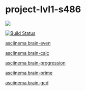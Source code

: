# project-lvl1-s486
<a href="https://codeclimate.com/github/enceladus181/project-lvl1-s486/maintainability"><img src="https://api.codeclimate.com/v1/badges/596274f8582850e006b7/maintainability" /></a>

[![Build Status](https://travis-ci.com/enceladus181/project-lvl1-s486.svg?branch=master)](https://travis-ci.com/enceladus181/project-lvl1-s486)

<a href="https://asciinema.org/a/fJhcs7MefCaXDD9VtSjSAt4Pe">asciinema brain-even</a>

<a href="https://asciinema.org/a/DWP7RsHLLFC8pN8TzgkhRPKBK">asciinema brain-calc</a>

<a href="https://asciinema.org/a/CrImWJY4OyGFxHiLW6sjM2FFS">asciinema brain-progression</a>

<a href="https://asciinema.org/a/FUmktJ5Mzw6GMoai0TIulBraM">asciinema brain-prime</a>

<a href="https://asciinema.org/a/TRDzb0otjOBpk8Vy9a1ECXzBa">asciinema brain-gcd</a>
